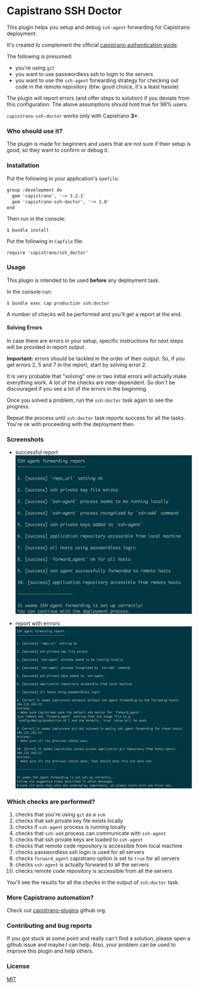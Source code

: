 # Capistrano SSH Doctor

This plugin helps you setup and debug `ssh-agent` forwarding for Capistrano
deployment.

It's created to complement the official
[capistrano authentication guide](http://capistranorb.com/documentation/getting-started/authentication-and-authorisation/).

The following is presumed:
- you're using `git`
- you want to use passwordless ssh to login to the servers
- you want to use the `ssh-agent` forwarding strategy for checking out code in
the remote repository (btw. good choice, it's a least hassle)

The plugin will report errors (and offer steps to solution) if you deviate from
this configuration. The above assumptions should hold true for 98% users.

`capistrano-ssh-doctor` works only with Capistrano **3+**.

### Who should use it?

The plugin is made for beginners and users that are not sure if their setup is
good, so they want to confirm or debug it.

### Installation

Put the following in your application's `Gemfile`:

    group :development do
      gem 'capistrano', '~> 3.2.1'
      gem 'capistrano-ssh-doctor', '~> 1.0'
    end

Then run in the console:

    $ bundle install

Put the following in `Capfile` file:

    require 'capistrano/ssh_doctor'

### Usage

This plugin is intended to be used **before** any deployment task.

In the console run:

    $ bundle exec cap production ssh:doctor

A number of checks will be performed and you'll get a report at the end.

#### Solving Errors

In case there are errors in your setup, specific instructions for next
steps will be provided in report output.

**Important:** errors should be tackled in the order of their output. So, if
you get errors 2, 5 and 7 in the report, start by solving error 2.

It is very probable that "solving" one or two initial errors will actually make
everything work. A lot of the checks are inter-dependent. So don't be
discouraged if you see a lot of the errors in the beginning.

Once you solved a problem, run the `ssh:doctor` task again to see the
progress.

Repeat the process until `ssh:doctor` task reports success for all the
tasks. You're ok with proceeding with the deployment then.

### Screenshots

- successful report
  ![successful report](/screenshots/report_success.png)

- report with errrors
  ![report with errors](/screenshots/report_errors.png)

### Which checks are performed?

1. checks that you're using `git` as a `scm`
2. checks that ssh private key file exists locally
3. checks if `ssh-agent` process is running locally
4. checks that `ssh-add` process can communicate with `ssh-agent`
5. checks that ssh private keys are loaded to `ssh-agent`
6. checks that remote code repository is accessible from local machine
7. checks passwordless ssh login is used for all servers
8. checks `forward_agent` capistrano option is set to `true` for all servers
9. checks `ssh-agent` is actually forwared to all the servers
10. checks remote code repository is accessible from all the servers

You'll see the results for all the checks in the output of `ssh:doctor`
task.

### More Capistrano automation?

Check out [capistrano-plugins](https://github.com/capistrano-plugins) github org.

### Contributing and bug reports

If you got stuck at some point and really can't find a solution, please open a
github issue and maybe I can help. Also, your problem can be used to improve
this plugin and help others.

### License

[MIT](LICENSE.md)
